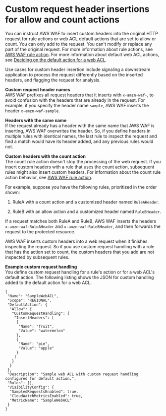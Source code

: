 # Custom request header insertions for allow and count actions<a name="customizing-the-incoming-request"></a>

You can instruct AWS WAF to insert custom headers into the original HTTP request for rule actions or web ACL default actions that are set to allow or count\. You can only add to the request\. You can't modify or replace any part of the original request\. For more information about rule actions, see [AWS WAF rule action](waf-rule-action.md)\. For more information about default web ACL actions, see [Deciding on the default action for a web ACL](web-acl-default-action.md)\.

Use cases for custom header insertion include signaling a downstream application to process the request differently based on the inserted headers, and flagging the request for analysis\.

**Custom request header names**  
AWS WAF prefixes all request headers that it inserts with `x-amzn-waf-`, to avoid confusion with the headers that are already in the request\. For example, if you specify the header name `sample`, AWS WAF inserts the header `x-amzn-waf-sample`\. 

**Headers with the same name**  
If the request already has a header with the same name that AWS WAF is inserting, AWS WAF overwrites the header\. So, if you define headers in multiple rules with identical names, the last rule to inspect the request and find a match would have its header added, and any previous rules would not\. 

**Custom headers with the count action**  
The count rule action doesn't stop the processing of the web request\. If you insert custom headers with a rule that uses the count action, subsequent rules might also insert custom headers\. For information about the count rule action behavior, see [AWS WAF rule action](waf-rule-action.md)\.

For example, suppose you have the following rules, prioritized in the order shown: 

1. RuleA with a count action and a customized header named `RuleAHeader`\.

1. RuleB with an allow action and a customized header named `RuleBHeader`\.

If a request matches both RuleA and RuleB, AWS WAF inserts the headers `x-amzn-waf-RuleAHeader` and `x-amzn-waf-RuleBHeader`, and then forwards the request to the protected resource\. 

AWS WAF inserts custom headers into a web request when it finishes inspecting the request\. So if you use custom request handling with a rule that has the action set to count, the custom headers that you add are not inspected by subsequent rules\. 

**Example custom request handling**  
You define custom request handling for a rule's action or for a web ACL's default action\. The following listing shows the JSON for custom handling added to the default action for a web ACL\. 

```
{
 "Name": "SampleWebACL",
 "Scope": "REGIONAL",
 "DefaultAction": {
  "Allow": {
   "CustomRequestHandling": {
    "InsertHeaders": [
     {
      "Name": "fruit",
      "Value": "watermelon"
     },
     {
      "Name": "pie",
      "Value": "apple"
     }
    ]
   }
  }
 },
 "Description": "Sample web ACL with custom request handling configured for default action.",
 "Rules": [],
 "VisibilityConfig": {
  "SampledRequestsEnabled": true,
  "CloudWatchMetricsEnabled": true,
  "MetricName": "SampleWebACL"
 }
}
```